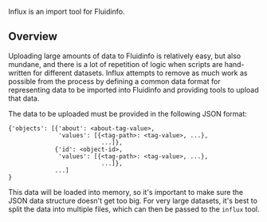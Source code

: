 Influx is an import tool for Fluidinfo.


Overview
--------

Uploading large amounts of data to Fluidinfo is relatively easy, but
also mundane, and there is a lot of repetition of logic when scripts
are hand-written for different datasets.  Influx attempts to remove as
much work as possible from the process by defining a common data
format for representing data to be imported into Fluidinfo and
providing tools to upload that data.

The data to be uploaded must be provided in the following JSON format:

    {'objects': [{'about': <about-tag-value>,
                  'values': [{<tag-path>: <tag-value>, ...},
                              ...]},
                 {'id': <object-id>,
                  'values': [{<tag-path>: <tag-value>, ...},
                              ...]},
                 ...]
    }

This data will be loaded into memory, so it's important to make sure
the JSON data structure doesn't get too big.  For very large datasets,
it's best to split the data into multiple files, which can then be
passed to the `influx` tool.
